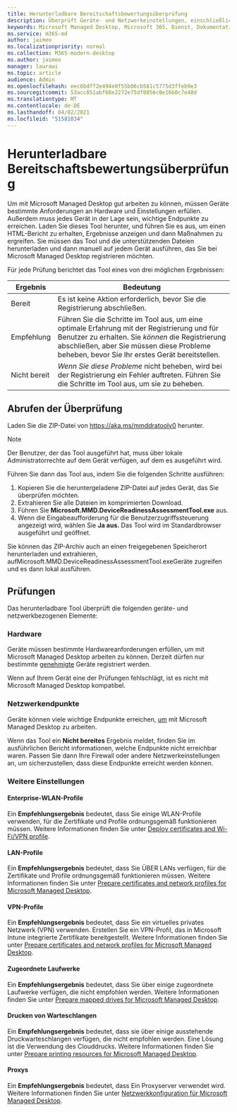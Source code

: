 ```yaml
---
title: Herunterladbare Bereitschaftsbewertungsüberprüfung
description: Überprüft Geräte- und Netzwerkeinstellungen, einschließlich erforderlicher Endpunkte
keywords: Microsoft Managed Desktop, Microsoft 365, Dienst, Dokumentation
ms.service: m365-md
author: jaimeo
ms.localizationpriority: normal
ms.collection: M365-modern-desktop
ms.author: jaimeo
manager: laurawi
ms.topic: article
audience: Admin
ms.openlocfilehash: eec6bdff2e494e0f55b06cb581c5775d3ffeb9e3
ms.sourcegitcommit: 53acc851abf68e2272e75df0856c0e16b0c7e48d
ms.translationtype: MT
ms.contentlocale: de-DE
ms.lasthandoff: 04/02/2021
ms.locfileid: "51581034"
---
```

# <a name="downloadable-readiness-assessment-checker"></a>Herunterladbare Bereitschaftsbewertungsüberprüfung

Um mit Microsoft Managed Desktop gut arbeiten zu können, müssen Geräte bestimmte Anforderungen an Hardware und Einstellungen erfüllen. Außerdem muss jedes Gerät in der Lage sein, wichtige Endpunkte zu erreichen. Laden Sie dieses Tool herunter, und führen Sie es aus, um einen HTML-Bericht zu erhalten, Ergebnisse anzeigen und dann Maßnahmen zu ergreifen. Sie müssen das Tool und die unterstützenden Dateien herunterladen und dann manuell auf jedem Gerät ausführen, das Sie bei Microsoft Managed Desktop registrieren möchten.

Für jede Prüfung berichtet das Tool eines von drei möglichen Ergebnissen:


|Ergebnis  |Bedeutung  |
|---------|---------|
|Bereit     | Es ist keine Aktion erforderlich, bevor Sie die Registrierung abschließen.        |
|Empfehlung    | Führen Sie die Schritte im Tool aus, um eine optimale Erfahrung mit der Registrierung und für Benutzer zu erhalten. Sie *können* die Registrierung abschließen, aber Sie müssen diese Probleme beheben, bevor Sie Ihr erstes Gerät bereitstellen.        |
|Nicht bereit | *Wenn Sie diese Probleme* nicht beheben, wird bei der Registrierung ein Fehler auftreten. Führen Sie die Schritte im Tool aus, um sie zu beheben.        |

## <a name="obtain-the-checker"></a>Abrufen der Überprüfung

Laden Sie die ZIP-Datei von https://aka.ms/mmddratoolv0 herunter.

> [!NOTE]
> Der Benutzer, der das Tool ausgeführt hat, muss über lokale Administratorrechte auf dem Gerät verfügen, auf dem es ausgeführt wird.

 Führen Sie dann das Tool aus, indem Sie die folgenden Schritte ausführen:

1. Kopieren Sie die heruntergeladene ZIP-Datei auf jedes Gerät, das Sie überprüfen möchten.
2. Extrahieren Sie alle Dateien im komprimierten Download.
3. Führen Sie **Microsoft.MMD.DeviceReadinessAssessmentTool.exe** aus.
4. Wenn die Eingabeaufforderung für die Benutzerzugriffssteuerung angezeigt wird, wählen Sie **Ja aus.** Das Tool wird im Standardbrowser ausgeführt und geöffnet.

Sie können das ZIP-Archiv auch an einen  freigegebenen Speicherort herunterladen und extrahieren, aufMicrosoft.MMD.DeviceReadinessAssessmentTool.exeGeräte zugreifen und es dann lokal ausführen.


## <a name="checks"></a>Prüfungen

Das herunterladbare Tool überprüft die folgenden geräte- und netzwerkbezogenen Elemente:

### <a name="hardware"></a>Hardware

Geräte müssen bestimmte Hardwareanforderungen erfüllen, um mit Microsoft Managed Desktop arbeiten zu können. Derzeit dürfen nur bestimmte [genehmigte](../service-description/device-list.md) Geräte registriert werden. 

Wenn auf Ihrem Gerät eine der Prüfungen fehlschlägt, ist es nicht mit Microsoft Managed Desktop kompatibel.

### <a name="network-endpoints"></a>Netzwerkendpunkte

Geräte können viele wichtige Endpunkte erreichen, [um](network.md) mit Microsoft Managed Desktop zu arbeiten.

Wenn das Tool ein **Nicht bereites** Ergebnis meldet, finden Sie im ausführlichen Bericht informationen, welche Endpunkte nicht erreichbar waren. Passen Sie dann Ihre Firewall oder andere Netzwerkeinstellungen an, um sicherzustellen, dass diese Endpunkte erreicht werden können.

### <a name="other-settings"></a>Weitere Einstellungen

#### <a name="enterprise-wi-fi-profiles"></a>Enterprise-WLAN-Profile

Ein **Empfehlungsergebnis** bedeutet, dass Sie einige WLAN-Profile verwenden, für die Zertifikate und Profile ordnungsgemäß funktionieren müssen. Weitere Informationen finden Sie unter [Deploy certificates and Wi-Fi/VPN profile](certs-wifi-lan.md#deploy-certificates-and-wi-fivpn-profile).

#### <a name="lan-profiles"></a>LAN-Profile

Ein **Empfehlungsergebnis** bedeutet, dass Sie ÜBER LANs verfügen, für die Zertifikate und Profile ordnungsgemäß funktionieren müssen. Weitere Informationen finden Sie unter [Prepare certificates and network profiles for Microsoft Managed Desktop](certs-wifi-lan.md).

#### <a name="vpn-profiles"></a>VPN-Profile

Ein **Empfehlungsergebnis** bedeutet, dass Sie ein virtuelles privates Netzwerk (VPN) verwenden. Erstellen Sie ein VPN-Profil, das in Microsoft Intune integrierte Zertifikate bereitgestellt. Weitere Informationen finden Sie unter [Prepare certificates and network profiles for Microsoft Managed Desktop](certs-wifi-lan.md).

#### <a name="mapped-drives"></a>Zugeordnete Laufwerke

Ein **Empfehlungsergebnis** bedeutet, dass Sie über einige zugeordnete Laufwerke verfügen, die nicht empfohlen werden. Weitere Informationen finden Sie unter [Prepare mapped drives for Microsoft Managed Desktop](mapped-drives.md).

#### <a name="print-queues"></a>Drucken von Warteschlangen

Ein **Empfehlungsergebnis** bedeutet, dass sie über einige ausstehende Druckwarteschlangen verfügen, die nicht empfohlen werden. Eine Lösung ist die Verwendung des Clouddrucks. Weitere Informationen finden Sie unter [Prepare printing resources for Microsoft Managed Desktop](printing.md).

#### <a name="proxies"></a>Proxys

Ein **Empfehlungsergebnis** bedeutet, dass Ein Proxyserver verwendet wird. Weitere Informationen finden Sie unter [Netzwerkkonfiguration für Microsoft Managed Desktop](network.md).

